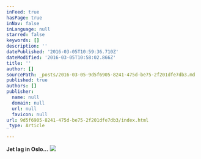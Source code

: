 ```yaml
---
inFeed: true
hasPage: true
inNav: false
inLanguage: null
starred: false
keywords: []
description: ''
datePublished: '2016-03-05T10:59:36.710Z'
dateModified: '2016-03-05T10:58:02.866Z'
title: ''
author: []
sourcePath: _posts/2016-03-05-9d5f6905-8241-475d-be75-2f201dfe7db3.md
published: true
authors: []
publisher:
  name: null
  domain: null
  url: null
  favicon: null
url: 9d5f6905-8241-475d-be75-2f201dfe7db3/index.html
_type: Article

---
```

**Jet lag in Oslo...**
![](https://the-grid-user-content.s3-us-west-2.amazonaws.com/658ed4d5-5fce-4154-8500-a1f1e0862f92.jpg)